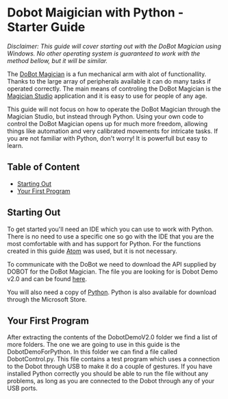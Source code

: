 # Dobot Maigician with Python - Starter Guide

*Disclaimer: This guide will cover starting out with the DoBot Magician using Windows. No other operating system is guaranteed to work with the method bellow, but it will be similar.*

The [DoBot Magician](https://www.dobot.cc/dobot-magician/product-overview.html) is a fun mechanical arm with alot of functionallity. Thanks to the large array of peripherals available it can do many tasks if operated correctly. The main means of controling the DoBot Magician is the [Magician Studio](https://www.dobot.cc/downloadcenter/dobot-magician.html#most-download) application and it is easy to use for people of any age. 

This guide will not focus on how to operate the DoBot Magician through the Magician Studio, but instead through Python. Using your own code to control the DoBot Magician opens up for much more freedom, allowing things like automation and very calibrated movements for intricate tasks. If you are not familiar with Python, don't worry! It is powerfull but easy to learn.

## Table of Content

* [Starting Out](#starting-out)
* [Your First Program](#your-first-program)


## Starting Out

To get started you'll need an IDE which you can use to work with Python. There is no need to use a specific one so go with the IDE that you are the most comfortable with and has support for Python. For the functions created in this guide [Atom](https://atom.io/) was used, but it is not necessary.

To communicate with the DoBot we need to download the API supplied by DOBOT for the DoBot Magician. The file you are looking for is Dobot Demo v2.0 and can be found [here](https://www.dobot.cc/downloadcenter/dobot-magician.html?sub_cat=72#sub-download).

You will also need a copy of [Python](https://www.python.org/). Python is also available for download through the Microsoft Store. 

## Your First Program

After extracting the contents of the DobotDemoV2.0 folder we find a list of more folders. The one we are going to use in this guide is the DobotDemoForPython. In this folder we can find a file called DobotControl.py. This file contains a test program which uses a connection to the Dobot through USB to make it do a couple of gestures. If you have installed Python correctly you should be able to run the file without any problems, as long as you are connected to the Dobot through any of your USB ports.
